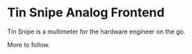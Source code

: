# Tin Snipe Analog Frontend

Tin Snipe is a multimeter for the hardware engineer on the go.

More to follow.
